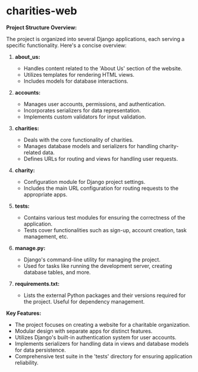# charities-web

**Project Structure Overview:**

The project is organized into several Django applications, each serving a specific functionality. Here's a concise overview:

1. **about_us:**
   - Handles content related to the 'About Us' section of the website.
   - Utilizes templates for rendering HTML views.
   - Includes models for database interactions.

2. **accounts:**
   - Manages user accounts, permissions, and authentication.
   - Incorporates serializers for data representation.
   - Implements custom validators for input validation.

3. **charities:**
   - Deals with the core functionality of charities.
   - Manages database models and serializers for handling charity-related data.
   - Defines URLs for routing and views for handling user requests.

4. **charity:**
   - Configuration module for Django project settings.
   - Includes the main URL configuration for routing requests to the appropriate apps.

5. **tests:**
   - Contains various test modules for ensuring the correctness of the application.
   - Tests cover functionalities such as sign-up, account creation, task management, etc.

6. **manage.py:**
   - Django's command-line utility for managing the project.
   - Used for tasks like running the development server, creating database tables, and more.

7. **requirements.txt:**
   - Lists the external Python packages and their versions required for the project. Useful for dependency management.

**Key Features:**
- The project focuses on creating a website for a charitable organization.
- Modular design with separate apps for distinct features.
- Utilizes Django's built-in authentication system for user accounts.
- Implements serializers for handling data in views and database models for data persistence.
- Comprehensive test suite in the 'tests' directory for ensuring application reliability.
